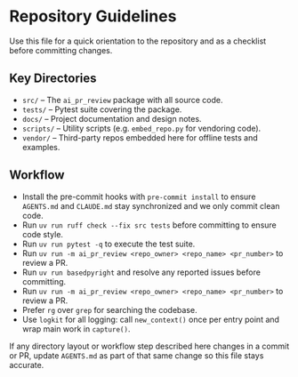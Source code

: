 # Repository Guidelines

Use this file for a quick orientation to the repository and as a checklist
before committing changes.

## Key Directories

- `src/` – The `ai_pr_review` package with all source code.
- `tests/` – Pytest suite covering the package.
- `docs/` – Project documentation and design notes.
- `scripts/` – Utility scripts (e.g. `embed_repo.py` for vendoring code).
- `vendor/` – Third-party repos embedded here for offline tests and examples.

## Workflow
- Install the pre-commit hooks with `pre-commit install` to ensure `AGENTS.md` and `CLAUDE.md` stay synchronized and we only commit clean code.
- Run `uv run ruff check --fix src tests` before committing to ensure code style.
- Run `uv run pytest -q` to execute the test suite.
- Run `uv run -m ai_pr_review <repo_owner> <repo_name> <pr_number>` to review a PR.
- Run `uv run basedpyright` and resolve any reported issues before committing.
- Run `uv run -m ai_pr_review <repo_owner> <repo_name> <pr_number>` to review a PR.
- Prefer `rg` over `grep` for searching the codebase.
- Use `logkit` for all logging: call `new_context()` once per entry point and wrap main work in `capture()`.

If any directory layout or workflow step described here changes in a commit or
PR, update `AGENTS.md` as part of that same change so this file stays accurate.

